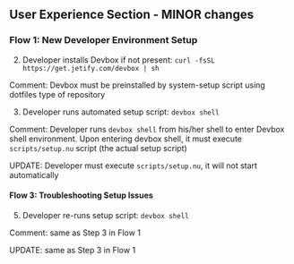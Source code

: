 ## User Experience Section - MINOR changes

### Flow 1: New Developer Environment Setup

2. Developer installs Devbox if not present: `curl -fsSL https://get.jetify.com/devbox | sh`

Comment: Devbox must be preinstalled by system-setup script using dotfiles type of repository

3. Developer runs automated setup script: `devbox shell`

Comment: Developer runs `devbox shell` from his/her shell to enter Devbox shell environment. Upon entering devbox shell, it must execute `scripts/setup.nu` script (the actual setup script)

UPDATE: Developer must execute `scripts/setup.nu`, it will not start automatically

#### Flow 3: Troubleshooting Setup Issues

5. Developer re-runs setup script: `devbox shell`

Comment: same as Step 3 in Flow 1

UPDATE: same as Step 3 in Flow 1



